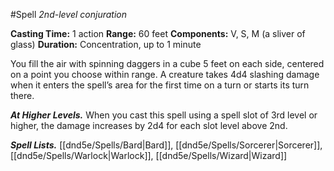 #Spell
*2nd-level conjuration*

**Casting Time:** 1 action
**Range:** 60 feet
**Components:** V, S, M (a sliver of glass)
**Duration:** Concentration, up to 1 minute

You fill the air with spinning daggers in a cube 5 feet on each side, centered on a point you choose within range. A creature takes 4d4 slashing damage when it enters the spell’s area for the first time on a turn or starts its turn there.

***At Higher Levels.*** When you cast this spell using a spell slot of 3rd level or higher, the damage increases by 2d4 for each slot level above 2nd.

***Spell Lists.*** [[dnd5e/Spells/Bard\|Bard]], [[dnd5e/Spells/Sorcerer\|Sorcerer]], [[dnd5e/Spells/Warlock\|Warlock]], [[dnd5e/Spells/Wizard\|Wizard]]